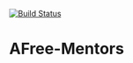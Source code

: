 [![Build Status](https://travis-ci.org/Alexander96779/AFree-Mentors.svg?branch=develop)](https://travis-ci.org/Alexander96779/AFree-Mentors)
# AFree-Mentors
